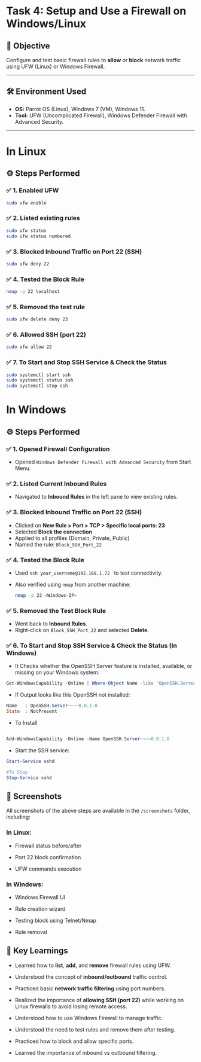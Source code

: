 # Task 4: Setup and Use a Firewall on Windows/Linux

## 🎯 Objective

Configure and test basic firewall rules to **allow** or **block** network traffic using UFW (Linux) or Windows Firewall.

---

## 🛠️ Environment Used

- **OS:** Parrot OS (Linux), Windows 7 (VM), Windows 11.
- **Tool:** UFW (Uncomplicated Firewall),  Windows Defender Firewall with Advanced Security.


---

# In Linux

## ⚙️ Steps Performed

### ✅ 1. Enabled UFW

```bash
sudo ufw enable
```

### ✅ 2. Listed existing rules

```bash
sudo ufw status
sudo ufw status numbered
```

### ✅ 3. Blocked Inbound Traffic on Port 22 (SSH)

```bash
sudo ufw deny 22
```

### ✅ 4. Tested the Block Rule

```bash
nmap -p 22 localhost
```

### ✅ 5. Removed the test rule

```bash
sudo ufw delete deny 23
```

### ✅ 6. Allowed SSH (port 22)

```bash
sudo ufw allow 22
```

### ✅ 7. To Start and Stop SSH Service & Check the Status

```bash
sudo systemctl start ssh
sudo systemctl status ssh
sudo systemctl stop ssh
```



# In Windows

 ## ⚙️ Steps Performed

### ✅ 1. Opened Firewall Configuration

- Opened `Windows Defender Firewall with Advanced Security` from Start Menu.

### ✅ 2. Listed Current Inbound Rules

- Navigated to **Inbound Rules** in the left pane to view existing rules.

### ✅ 3. Blocked Inbound Traffic on Port 22 (SSH)

- Clicked on **New Rule > Port > TCP > Specific local ports: 23**
- Selected **Block the connection**
- Applied to all profiles (Domain, Private, Public)
- Named the rule: `Block_SSH_Port_22`

### ✅ 4. Tested the Block Rule

- Used `ssh your_username@192.168.1.72 ` to test connectivity.
- Also verified using `nmap` from another machine:

  ```bash
  nmap -p 22 <Windows-IP>
  ```
  
### ✅ 5. Removed the Test Block Rule

- Went back to **Inbound Rules**.
- Right-click on `Block_SSH_Port_22` and selected **Delete**.

 ### ✅ 6. To Start and Stop SSH Service & Check the Status (In Windows)

- It Checks whether the OpenSSH Server feature is installed, available, or missing on your Windows system.

```powershell
Get-WindowsCapability -Online | Where-Object Name -like 'OpenSSH.Server*'
```
- If Output looks like this OpenSSH not installed:

```powershell
Name   : OpenSSH.Server~~~~0.0.1.0
State  : NotPresent
```
- To Install

```powershell

Add-WindowsCapability -Online -Name OpenSSH.Server~~~~0.0.1.0

```

- Start the SSH service:

```powershell
Start-Service sshd

#To Stop
Stop-Service sshd
```


## 📸 Screenshots

All screenshots of the above steps are available in the `/screenshots` folder, including:

### In Linux:

- Firewall status before/after


- Port 22 block confirmation
    
- UFW commands execution

### In Windows:

- Windows Firewall UI

- Rule creation wizard

- Testing block using Telnet/Nmap

- Rule removal



## 🧠 Key Learnings

- Learned how to **list**, **add**, and **remove** firewall rules using UFW.
    
- Understood the concept of **inbound/outbound** traffic control.
    
- Practiced basic **network traffic filtering** using port numbers.
    
- Realized the importance of **allowing SSH (port 22)** while working on Linux firewalls to avoid losing remote access.
 
- Understood how to use Windows Firewall to manage traffic.
  
- Understood the need to test rules and remove them after testing.

- Practiced how to block and allow specific ports.

- Learned the importance of inbound vs outbound filtering.
